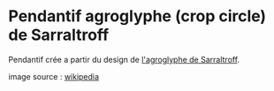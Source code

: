 # Pendantif agroglyphe (crop circle) de Sarraltroff

Pendantif crée a partir du design
de [l'agroglyphe de Sarraltroff](https://fr.wikipedia.org/wiki/Cercle_de_culture#Exp%C3%A9rience_en_aveugle_de_vid%C3%A9aste_fran%C3%A7ais_(2018)).

image source : [wikipedia](https://fr.wikipedia.org/wiki/Fichier:Agroglyphe_de_Sarraltroff.svg)
